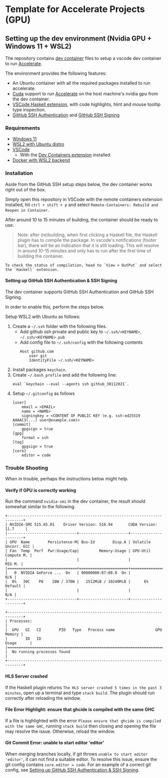 # Template for Accelerate Projects (GPU)

## Setting up the dev environment (Nvidia GPU + Windows 11 + WSL2)

The repository contains [dev container](https://code.visualstudio.com/docs/remote/containers) files to setup a vscode dev container to run [Accelerate](https://github.com/AccelerateHS/accelerate). 

The environment provides the following features:
- An Ubuntu container with all the required packages installed to run accelerate.
- [Cuda](https://docs.nvidia.com/cuda/wsl-user-guide/index.html) support to run [Accelerate](https://github.com/AccelerateHS/accelerate) on the host machine's nvidia gpu from the dev container.
- [VSCode Haskell extension](https://marketplace.visualstudio.com/items?itemName=haskell.haskell), with code highlights, hlint and mouse tooltip type inspection.
- [GitHub SSH Authentication](https://docs.github.com/en/authentication/connecting-to-github-with-ssh) and [GitHub SSH Signing](https://docs.github.com/en/authentication/managing-commit-signature-verification/signing-commits)

### Requirements
- [Windows 11](https://www.microsoft.com/en-us/windows/windows-11?r=1)
- [WSL2 with Ubuntu distro](https://docs.microsoft.com/en-us/windows/wsl/install)
- [VSCode](https://code.visualstudio.com/)
    - With the [Dev Containers extension](https://marketplace.visualstudio.com/items?itemName=ms-vscode-remote.remote-containers) installed.
- [Docker with WSL2 backend](https://www.docker.com/get-started/)

### Installation

Aside from the GitHub SSH setup steps below, the dev container works right out of the box.

Simply open this repository in VSCode with the remote containers extension installed, hit `ctrl + shift + p` and select `Remote-Containers: Rebuild and Reopen in Container`.

After around 10 to 15 minutes of building, the container should be ready to use.

> Note: after (re)building, when first clicking a Haskell file, the Haskell plugin has to compile the package. 
    In vscode's notifications (footer bar), there will be an indication that it is still loading. This will resolve in around 10-15 minutes and only has to run after the first time of building the container.

    To check the status of compilation, head to `View > OutPut` and select the `Haskell` extension.

#### Setting up GitHub SSH Authentication & SSH Signing
The dev container supports GitHub SSH Authentication and GitHub SSH Signing.

In order to enable this, perform the steps below.

Setup WSL2 with Ubuntu as follows:
1. Create a `~/.ssh` folder with the following files.
    - Add github ssh private and public key to `~/.ssh/<KEYNAME>`, `~/.ssh/<KEYNAME>.pub`
    - Add config file to `~/.ssh/config` with the following contents
        ```
        Host github.com
            user git
            IdentityFile ~/.ssh/<KEYNAME>
        ```
2. Install packages `keychain`.
3. Create `~/.bash_profile` and add the following line: 
    ```
    eval `keychain --eval --agents ssh github_30112021`. 
    ```
4. Setup `~/.gitconfig` as follows
    ```
    [user]
        email = <EMAIL>
        name = <NAME>
        signingkey = <CONTENT OF PUBLIC KEY (e.g. ssh-ed25519 AAAAC3(...) user@example.com)>
    [commit]
        gpgsign = true
    [gpg]
        format = ssh
    [tag]
        gpgsign = true
    [core]
	    editor = code
    ```

### Trouble Shooting
When in trouble, perhaps the instructions below might help.

#### Verify if GPU is correctly working
Run the command `nvidia-smi` in the dev container, the result should somewhat similar to the following.
```
+-----------------------------------------------------------------------------+
| NVIDIA-SMI 515.65.01    Driver Version: 516.94       CUDA Version: 11.7     |
|-------------------------------+----------------------+----------------------+
| GPU  Name        Persistence-M| Bus-Id        Disp.A | Volatile Uncorr. ECC |
| Fan  Temp  Perf  Pwr:Usage/Cap|         Memory-Usage | GPU-Util  Compute M. |
|                               |                      |               MIG M. |
|===============================+======================+======================|
|   0  NVIDIA GeForce ...  On   | 00000000:07:00.0  On |                  N/A |
|  0%   30C    P8    28W / 370W |   1512MiB / 10240MiB |      6%      Default |
|                               |                      |                  N/A |
+-------------------------------+----------------------+----------------------+
                                                                               
+-----------------------------------------------------------------------------+
| Processes:                                                                  |
|  GPU   GI   CI        PID   Type   Process name                  GPU Memory |
|        ID   ID                                                   Usage      |
|=============================================================================|
|  No running processes found                                                 |
+-----------------------------------------------------------------------------+
```

#### HLS Server crashed
If the Haskell plugin returns `The HLS server crashed 5 times in the past 3 minutes`, open up a terminal and type `stack build`. The plugin should run correctly after reloading the window.

#### File Error Highlight: ensure that ghcide is compiled with the same GHC
If a file is highlighted with the error `Please ensure that ghcide is compiled with the same GHC`, running `stack build` then closing and opening the file may resolve the issue. Otherwise, reload the window.

#### Git Commit Error: unable to start editor 'editor'
When merging branches locally, if git throws `unable to start editor 'editor'`, it can not find a suitable editor. To resolve this issue, ensure the git config contains `core.editor = code`. For an example of a correct git config, see [Setting up GitHub SSH Authentication & SSH Signing](#setting-up-github-ssh-authentication--ssh-signing).